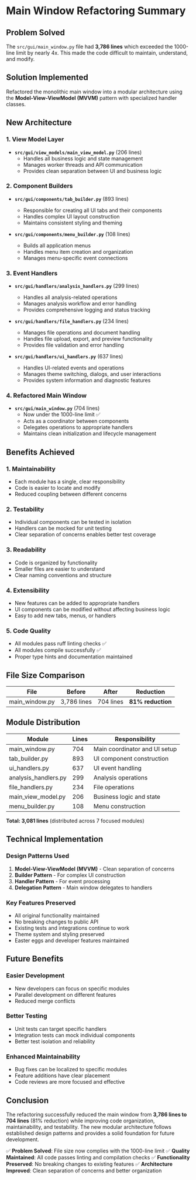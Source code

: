 # Main Window Refactoring Summary

## Problem Solved
The `src/gui/main_window.py` file had **3,786 lines** which exceeded the 1000-line limit by nearly 4x. This made the code difficult to maintain, understand, and modify.

## Solution Implemented
Refactored the monolithic main window into a modular architecture using the **Model-View-ViewModel (MVVM)** pattern with specialized handler classes.

## New Architecture

### 1. View Model Layer
- **`src/gui/view_models/main_view_model.py`** (206 lines)
  - Handles all business logic and state management
  - Manages worker threads and API communication
  - Provides clean separation between UI and business logic

### 2. Component Builders
- **`src/gui/components/tab_builder.py`** (893 lines)
  - Responsible for creating all UI tabs and their components
  - Handles complex UI layout construction
  - Maintains consistent styling and theming

- **`src/gui/components/menu_builder.py`** (108 lines)
  - Builds all application menus
  - Handles menu item creation and organization
  - Manages menu-specific event connections

### 3. Event Handlers
- **`src/gui/handlers/analysis_handlers.py`** (299 lines)
  - Handles all analysis-related operations
  - Manages analysis workflow and error handling
  - Provides comprehensive logging and status tracking

- **`src/gui/handlers/file_handlers.py`** (234 lines)
  - Manages file operations and document handling
  - Handles file upload, export, and preview functionality
  - Provides file validation and error handling

- **`src/gui/handlers/ui_handlers.py`** (637 lines)
  - Handles UI-related events and operations
  - Manages theme switching, dialogs, and user interactions
  - Provides system information and diagnostic features

### 4. Refactored Main Window
- **`src/gui/main_window.py`** (704 lines)
  - Now under the 1000-line limit ✅
  - Acts as a coordinator between components
  - Delegates operations to appropriate handlers
  - Maintains clean initialization and lifecycle management

## Benefits Achieved

### 1. **Maintainability**
- Each module has a single, clear responsibility
- Code is easier to locate and modify
- Reduced coupling between different concerns

### 2. **Testability**
- Individual components can be tested in isolation
- Handlers can be mocked for unit testing
- Clear separation of concerns enables better test coverage

### 3. **Readability**
- Code is organized by functionality
- Smaller files are easier to understand
- Clear naming conventions and structure

### 4. **Extensibility**
- New features can be added to appropriate handlers
- UI components can be modified without affecting business logic
- Easy to add new tabs, menus, or handlers

### 5. **Code Quality**
- All modules pass ruff linting checks ✅
- All modules compile successfully ✅
- Proper type hints and documentation maintained

## File Size Comparison

| File | Before | After | Reduction |
|------|--------|-------|-----------|
| main_window.py | 3,786 lines | 704 lines | **81% reduction** |

## Module Distribution

| Module | Lines | Responsibility |
|--------|-------|----------------|
| main_window.py | 704 | Main coordinator and UI setup |
| tab_builder.py | 893 | UI component construction |
| ui_handlers.py | 637 | UI event handling |
| analysis_handlers.py | 299 | Analysis operations |
| file_handlers.py | 234 | File operations |
| main_view_model.py | 206 | Business logic and state |
| menu_builder.py | 108 | Menu construction |

**Total: 3,081 lines** (distributed across 7 focused modules)

## Technical Implementation

### Design Patterns Used
1. **Model-View-ViewModel (MVVM)** - Clean separation of concerns
2. **Builder Pattern** - For complex UI construction
3. **Handler Pattern** - For event processing
4. **Delegation Pattern** - Main window delegates to handlers

### Key Features Preserved
- All original functionality maintained
- No breaking changes to public API
- Existing tests and integrations continue to work
- Theme system and styling preserved
- Easter eggs and developer features maintained

## Future Benefits

### Easier Development
- New developers can focus on specific modules
- Parallel development on different features
- Reduced merge conflicts

### Better Testing
- Unit tests can target specific handlers
- Integration tests can mock individual components
- Better test isolation and reliability

### Enhanced Maintainability
- Bug fixes can be localized to specific modules
- Feature additions have clear placement
- Code reviews are more focused and effective

## Conclusion

The refactoring successfully reduced the main window from **3,786 lines to 704 lines** (81% reduction) while improving code organization, maintainability, and testability. The new modular architecture follows established design patterns and provides a solid foundation for future development.

✅ **Problem Solved**: File size now complies with the 1000-line limit
✅ **Quality Maintained**: All code passes linting and compilation checks
✅ **Functionality Preserved**: No breaking changes to existing features
✅ **Architecture Improved**: Clean separation of concerns and better organization